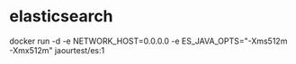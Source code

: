 # elasticsearch

docker run -d -e NETWORK_HOST=0.0.0.0 -e ES_JAVA_OPTS="-Xms512m -Xmx512m" jaourtest/es:1
